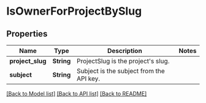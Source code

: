 # IsOwnerForProjectBySlug

## Properties

Name | Type | Description | Notes
------------ | ------------- | ------------- | -------------
**project_slug** | **String** | ProjectSlug is the project's slug. | 
**subject** | **String** | Subject is the subject from the API key. | 

[[Back to Model list]](../README.md#documentation-for-models) [[Back to API list]](../README.md#documentation-for-api-endpoints) [[Back to README]](../README.md)


